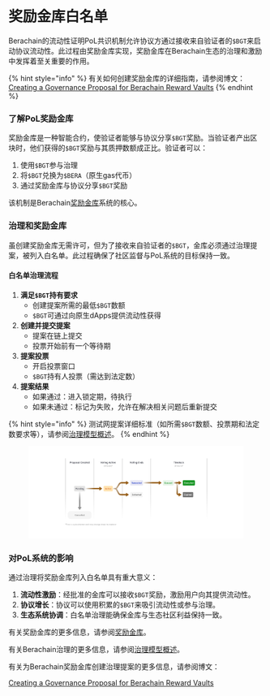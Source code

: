 # 奖励金库白名单

Berachain的流动性证明PoL共识机制允许协议方通过接收来自验证者的`$BGT`来启动协议流动性。此过程由奖励金库实现，奖励金库在Berachain生态的治理和激励中发挥着至关重要的作用。

{% hint style="info" %}
有关如何创建奖励金库的详细指南，请参阅博文：\
[Creating a Governance Proposal for Berachain Reward Vaults](https://blog.berachain.com/blog/creating-a-governance-proposal-for-berachain-reward-vaults)
{% endhint %}

### 了解PoL奖励金库[​](https://docs.berachain.com/learn/governance/rewardvault#understanding-reward-vaults-in-pol)

奖励金库是一种智能合约，使验证者能够与协议分享`$BGT`奖励。当验证者产出区块时，他们获得的`$BGT`奖励与其质押数额成正比。验证者可以：

1. 使用`$BGT`参与治理
2. 将`$BGT`兑换为`$BERA`（原生gas代币）
3. 通过奖励金库与协议分享`$BGT`奖励

该机制是Berachain[奖励金库](../proof-of-liquidity/rewardvaults.md)系统的核心。

### 治理和奖励金库[​](https://docs.berachain.com/learn/governance/rewardvault#governance-and-reward-vaults)

虽创建奖励金库无需许可，但为了接收来自验证者的`$BGT`，金库必须通过治理提案，被列入白名单。此过程确保了社区监督与PoL系统的目标保持一致。

#### 白名单治理流程 <a href="#governance-process-for-whitelisting" id="governance-process-for-whitelisting"></a>

1. **满足`$BGT`持有要求**
   * 创建提案所需的最低`$BGT`数额
   * `$BGT`可通过向原生dApps提供流动性获得
2. **创建并提交提案**
   * 提案在链上提交
   * 投票开始前有一个等待期
3. **提案投票**
   * 开启投票窗口
   * `$BGT`持有人投票（需达到法定数）
4. **提案结果**
   * 如果通过：进入锁定期，待执行
   * 如果未通过：标记为失败，允许在解决相关问题后重新提交

{% hint style="info" %}
测试网提案详细标准（如所需`$BGT`数额、投票期和法定数要求等），请参阅[治理模型概述](overview.md)。
{% endhint %}

<figure><img src="../../.gitbook/assets/governance-process (1).png" alt="" width="563"><figcaption></figcaption></figure>

### 对PoL系统的影响[​](https://docs.berachain.com/learn/governance/rewardvault#impact-on-the-pol-ecosystem)

通过治理将奖励金库列入白名单具有重大意义：

1. **流动性激励**：经批准的金库可以接收`$BGT`奖励，激励用户向其提供流动性。
2. **协议增长**：协议可以使用积累的`$BGT`来吸引流动性或参与治理。
3. **生态系统协调**：白名单治理能确保金库与生态社区利益保持一致。

有关奖励金库的更多信息，请参阅[奖励金库](../proof-of-liquidity/rewardvaults.md)。

有关Berachain治理的更多信息，请参阅[治理模型概述](overview.md)。

有关为Berachain奖励金库创建治理提案的更多信息，请参阅博文：

[Creating a Governance Proposal for Berachain Reward Vaults](https://blog.berachain.com/blog/creating-a-governance-proposal-for-berachain-reward-vaults)
